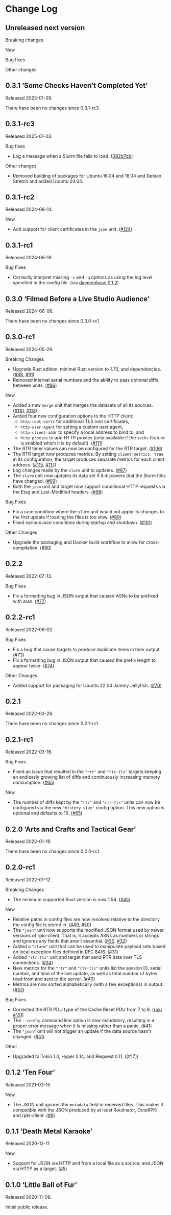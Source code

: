 # Change Log

## Unreleased next version

Breaking changes

New

Bug fixes

Other changes


## 0.3.1 ‘Some Checks Haven’t Completed Yet’

Released 2025-01-09.

There have been no changes since 0.3.1-rc3.


## 0.3.1-rc3

Released 2025-01-03.

Bug fixes

* Log a message when a Slurm file fails to load. ([082b7db])

Other changes

* Removed building of packages for Ubuntu 16.04 and 18.04 and Debian
  Stretch and added Ubuntu 24.04.

[#130]: https://github.com/NLnetLabs/rtrtr/pull/130
[082b7db]: https://github.com/NLnetLabs/rtrtr/commit/082b7db8bed80375d3466b4a9ffdf7a818051459

## 0.3.1-rc2

Released 2024-08-14.

New

* Add support for client certificates in the `json` unit. ([#124])

[#124]: https://github.com/NLnetLabs/rtrtr/pull/124


## 0.3.1-rc1

Released 2024-06-19.

Bug Fixes

* Correctly interpret missing `-v` and `-q` options as using the log level
  specified in the config file. (via [daemonbase 0.1.2])

[daemonbase 0.1.2]: https://github.com/NLnetLabs/daemonbase/releases/tag/v0.1.2


## 0.3.0 ‘Filmed Before a Live Studio Audience’

Released 2024-06-06.

There have been no changes since 0.3.0-rc1.


## 0.3.0-rc1

Released 2024-05-29.

Breaking Changes

* Upgrade Rust edition, minimal Rust version to 1.70, and dependencies.
  ([#88], [#91])
* Removed internal serial numbers and the ability to pass optional diffs
  between units. ([#96])

New

* Added a new `merge` unit that merges the datasets of all its sources.
  ([#110], [#113])
* Added four new configuration options to the HTTP client:
  * `http-root-certs` for additional TLS root certificates,
  * `http-user-agent` for setting a custom user agent,
  * `http-client-addr` to specify a local address to bind to, and
  * `http-proxies` to add HTTP proxies (only available if the `socks` feature
     is enabled which it is by default). ([#111])
* The RTR timer values can now be configured for the RTR target. ([#106])
* The RTR target now produces metrics. By setting `client-metrics: true`
  in its configuration, the target produces separate metrics for each
  client address. ([#115], [#117])
* Log changes made by the `slurm` unit to updates. ([#87])
* The `slurm` unit now updates its data set if it discovers that the Slurm
  files have changed. ([#89])
* Both the `json` unit and target now support conditional HTTP requests
  via the Etag and Last-Modified headers. ([#98])

Bug Fixes

* Fix a race condition where the `slurm` unit would not apply its changes
  to the first update if loading the files is too slow. ([#89])
* Fixed various race conditions during startup and shutdown. ([#101])

Other Changes

* Upgrade the packaging and Docker build workflow to allow for
  cross-compilation. ([#90])

[#87]: https://github.com/NLnetLabs/rtrtr/pull/87
[#88]: https://github.com/NLnetLabs/rtrtr/pull/88
[#89]: https://github.com/NLnetLabs/rtrtr/pull/89
[#90]: https://github.com/NLnetLabs/rtrtr/pull/90
[#91]: https://github.com/NLnetLabs/rtrtr/pull/91
[#96]: https://github.com/NLnetLabs/rtrtr/pull/96
[#98]: https://github.com/NLnetLabs/rtrtr/pull/98
[#101]: https://github.com/NLnetLabs/rtrtr/pull/101
[#106]: https://github.com/NLnetLabs/rtrtr/pull/106
[#110]: https://github.com/NLnetLabs/rtrtr/pull/110
[#111]: https://github.com/NLnetLabs/rtrtr/pull/111
[#113]: https://github.com/NLnetLabs/rtrtr/pull/113
[#115]: https://github.com/NLnetLabs/rtrtr/pull/115
[#117]: https://github.com/NLnetLabs/rtrtr/pull/117


## 0.2.2

Released 2022-07-13.

Bug Fixes

* Fix a formatting bug in JSON output that caused ASNs to be prefixed with
  `ASAS`. ([#77])

[#77]: https://github.com/NLnetLabs/rtrtr/pull/77


## 0.2.2-rc1

Released 2022-06-02.

Bug Fixes

* Fix a bug that cause targets to produce duplicate items in their output.
  ([#73])
* Fix a formatting bug in JSON output that caused the prefix length to
  appear twice. ([#74])

Other Changes

* Added support for packaging for Ubuntu 22.04 Jammy Jellyfish. ([#70])

[#70]: https://github.com/NLnetLabs/rtrtr/pull/70
[#73]: https://github.com/NLnetLabs/rtrtr/pull/73
[#74]: https://github.com/NLnetLabs/rtrtr/pull/74


## 0.2.1

Released 2022-03-28.

There have been no changes since 0.2.1-rc1.


## 0.2.1-rc1

Released 2022-03-16.

Bug Fixes

* Fixed an issue that resulted in the `"rtr"` and `"rtr-tls"` targets
  keeping an endlessly growing list of diffs and continuously increasing
  memory consumption. ([#65])

New

* The number of diffs kept by the `"rtr"` and `"rtr-tls"` units can now
  be configured via the new `"history-size"` config option. This new
  option is optional and defaults to 10. ([#65])

[#65]: https://github.com/NLnetLabs/rtrtr/pull/65


## 0.2.0 ‘Arts and Crafts and Tactical Gear’

Released 2022-01-19.

There have been no changes since 0.2.0-rc1.


## 0.2.0-rc1

Released 2022-01-12.

Breaking Changes

* The minimum supported Rust version is now 1.54. ([#45])

New

* Relative paths in config files are now resolved relative to the
  directory the config file is stored in. ([#49], [#50])
* The `"json"` unit now supports the modified JSON format used by newer
  versions of rpki-client. That is, it accepts ASNs as numbers or
  strings and ignores any fields that aren’t essential. ([#30], [#32])
* Added a `"slurm"` unit that can be used to manipulate payload sets based
  on local exception files defined in [RFC 8416]. ([#31])
* Added `"rtr-tls"` unit and target that send RTR data over TLS
  connections. ([#34])
* New metrics for the `"rtr"` and `"rtr-tls"` units list the session ID,
  serial number, and time of the last update, as well as total number of
  bytes read from and sent to the server. ([#40])
* Metrics are now sorted alphabetically (with a few exceptions) in output.
  ([#53])

Bug Fixes

* Corrected the RTR PDU type of the Cache Reset PDU from 7 to 8.
  ([rpki #151])
* The `--config` command line option is now mandatory, resulting in a
  proper error message when it is missing rather than a panic. ([#41])
* The `"json"` unit will not trigger an update if the data source hasn’t
  changed. ([#51])

Other

* Upgraded to Tokio 1.0, Hyper 0.14, and Reqwest 0.11. ([#17]) 

[#30]: https://github.com/NLnetLabs/rtrtr/pull/30
[#31]: https://github.com/NLnetLabs/rtrtr/pull/31
[#32]: https://github.com/NLnetLabs/rtrtr/pull/32
[#34]: https://github.com/NLnetLabs/rtrtr/pull/34
[#40]: https://github.com/NLnetLabs/rtrtr/pull/40
[#41]: https://github.com/NLnetLabs/rtrtr/pull/41
[#45]: https://github.com/NLnetLabs/rtrtr/pull/45
[#49]: https://github.com/NLnetLabs/rtrtr/pull/49
[#50]: https://github.com/NLnetLabs/rtrtr/pull/50
[#51]: https://github.com/NLnetLabs/rtrtr/pull/51
[#53]: https://github.com/NLnetLabs/rtrtr/pull/53
[rpki #151]: https://github.com/NLnetLabs/rpki-rs/pull/151
[RFC 8416]: https://tools.ietf.org/html/rfc8416


## 0.1.2 ‘Ten Four’

Released 2021-03-15

New

* The JSON unit ignores the `metadata` field in received files. This
  makes it compatible with the JSON produced by at least Routinator, OctoRPKI,
  and rpki-client. ([#8])


[#8]: https://github.com/NLnetLabs/rtrtr/pull/8


## 0.1.1 ‘Death Metal Karaoke’

Released 2020-12-11

New

* Support for JSON via HTTP and from a local file as a source, and JSON
  via HTTP as a target. ([#5])

[#5]: https://github.com/NLnetLabs/rtrtr/pull/5


## 0.1.0 ‘Little Ball of Fur’

Released 2020-11-09.

Initial public release.

